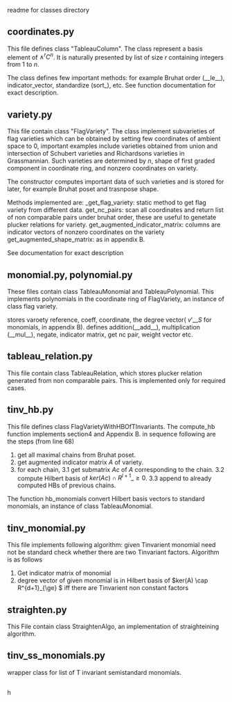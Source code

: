 readme for classes directory

## coordinates.py 
This file defines class "TableauColumn". The class represent a basis element of $\wedge^r C^n$. It is naturally presented by list of size $r$ containing integers from 1 to $n$.

The class defines few important methods: for example Bruhat order (\_\_le\_\_), indicator\_vector, standardize (sort_), etc. See function documentation for exact description.

## variety.py
This file contain class "FlagVariety". The class implement subvarieties of flag varieties which can be obtained by setting few coordinates of ambient space to 0, important examples include varieties obtained from union and intersection of Schubert varieties and Richardsons varieties in Grassmannian. Such varieties are determined by $n$, shape of first graded component in coordinate ring, and nonzero coordinates on variety.

The constructor computes important data of such varieties and is stored for later, for example Bruhat poset and trasnpose shape.

Methods implemented are:
\_get\_flag\_variety: static method to get flag variety from different data.
get\_nc\_pairs: scan all coordinates and return list of non comparable pairs under bruhat order, these are useful to genetate plucker relations for variety.
get\_augmented\_indicator\_matrix: columns are indicator vectors of nonzero coordinates on the variety
get\_augmented\_shape\_matrix: as in appendix B.

See documentation for exact description

## monomial.py, polynomial.py
These files contain class TableauMonomial and TableauPolynomial. This implements polynomials in the coordinate ring of FlagVariety, an instance of class flag variety. 

stores varoety reference, coeff, coordinate, the degree vector( $v'\_{\_{S}}$ for monomials, in appendix B).
defines addition(\_\_add\_\_), multiplication (\_\_mul\_\_), negate, indicator matrix, get nc pair, weight vector etc.

## tableau\_relation.py

This file contain class TableauRelation, which stores plucker relation generated from non comparable pairs. This is implemented only for required cases.

## tinv\_hb.py
This file defines class FlagVarietyWithHBOfTInvariants. The compute\_hb function implements section4 and Appendix B. in sequence following are the steps (from line 68)
1. get all maximal chains from Bruhat poset.
2. get augmented indicator matrix $A$ of variety.
3. for each chain, 
3.1 get submatrix $Ac$ of $A$ corresponding to the chain.
3.2 compute Hilbert basis of $ker(Ac) \cap R^{l+1}\_{\ge 0}$.
3.3 append to already computed HBs of previous chains.
 
The function hb\_monomials convert Hilbert basis vectors to standard monomials, an instance of class TableauMonomial.

## tinv\_monomial.py
This file implements following algorithm: given Tinvarient monomial need not be standard check whether there are two Tinvariant factors.
Algorithm is as follows
1. Get indicator matrix of monomial
2. degree vector of given monomial is in Hilbert basis of $ker(A) \cap R^{d+1}\_{\ge} $ iff there are Tinvarient non constant factors 


## straighten.py

This File contain class StraightenAlgo, an implementation of straighteining algorithm.


## tinv\_ss\_monomials.py

wrapper class for list of T invariant semistandard monomials.

##

h 
